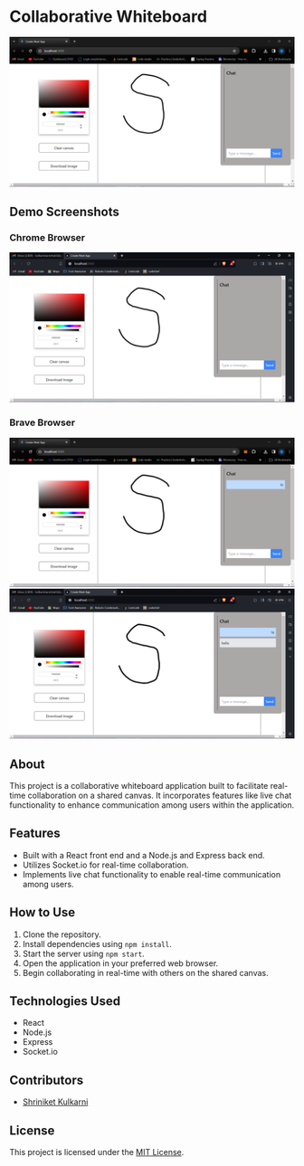 # Collaborative Whiteboard

![Project Logo](images/white-board-1.png)

## Demo Screenshots

### Chrome Browser
![Chrome Browser](images/white-board-2.png)

### Brave Browser
![Brave Browser](images/white-board-3.png)
![Brave Browser](images/white-board-4.png)

## About
This project is a collaborative whiteboard application built to facilitate real-time collaboration on a shared canvas. It incorporates features like live chat functionality to enhance communication among users within the application.

## Features
- Built with a React front end and a Node.js and Express back end.
- Utilizes Socket.io for real-time collaboration.
- Implements live chat functionality to enable real-time communication among users.

## How to Use
1. Clone the repository.
2. Install dependencies using `npm install`.
3. Start the server using `npm start`.
4. Open the application in your preferred web browser.
5. Begin collaborating in real-time with others on the shared canvas.

## Technologies Used
- React
- Node.js
- Express
- Socket.io

## Contributors
- [Shriniket Kulkarni](https://github.com/Shriniket007)


## License
This project is licensed under the [MIT License](LICENSE).
